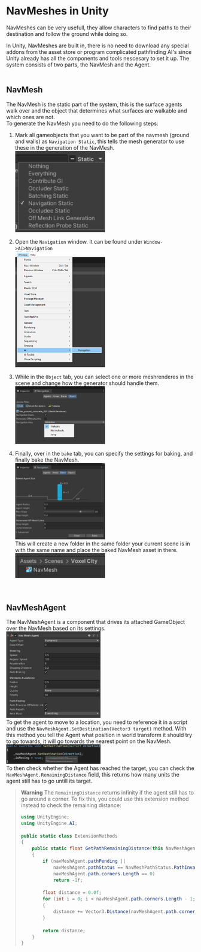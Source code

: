# <b>NavMeshes in Unity</b>
NavMeshes can be very usefull, they allow characters to find paths to their destination and follow the ground while doing so.

In Unity, NavMeshes are built in, there is no need to download any special addons from the asset store or program complicated pathfinding AI's since Unity already has all the components and tools nescesary to set it up.
The system consists of two parts, the NavMesh and the Agent.
<br><br>

## <b>NavMesh</b>
The NavMesh is the static part of the system, this is the surface agents walk over and the object that determines what surfaces are walkable and which ones are not.<br>
To generate the NavMesh you need to do the following steps:<br>

1. Mark all gameobjects that you want to be part of the navmesh (ground and walls) as `Navigation Static`, this tells the mesh generator to use these in the generation of the NavMesh.<br>
<img src="https://raw.githubusercontent.com/marsmaantje/TrafficSystem/main/readmeImages/MarkNavigationStatic.png" alt="MarkNavigationStatic.png" width=50%><br>

2. Open the `Navigation` window. It can be found under `Window->AI>Navigation`<br>
<img src="https://raw.githubusercontent.com/marsmaantje/TrafficSystem/main/readmeImages/NavigationInspectorLocation.png" alt="NavigationInspectorLocation.png" width=50%><br>

3. While in the `Object` tab, you can select one or more meshrenderes in the scene and change how the generator should handle them.<br>
<img src="https://raw.githubusercontent.com/marsmaantje/TrafficSystem/main/readmeImages/NavigationInspectorObject.png" alt="NavigationInspectorObject.png" width=50%><br>

4. Finally, over in the `bake` tab, you can specify the settings for baking, and finally bake the NavMesh.<br>
<img src="https://raw.githubusercontent.com/marsmaantje/TrafficSystem/main/readmeImages/NavigationInspectorBake.png" alt="NavigationInspectorBake.png" width=50%><br>
This will create a new folder in the same folder your current scene is in with the same name and place the baked NavMesh asset in there.<br>
<img src="https://raw.githubusercontent.com/marsmaantje/TrafficSystem/main/readmeImages/NavigationInspectorBakeFolder.png" alt="NavigationInspectorBakeFolder.png" width=50%><br>
<br><br>

## <b>NavMeshAgent</b>
The NavMeshAgent is a component that drives its attached GameObject over the NavMesh based on its settings.<br>
<img src="https://raw.githubusercontent.com/marsmaantje/TrafficSystem/main/readmeImages/NavMeshAgentInspector.png" alt="NavMeshAgentInspector.png" width=50%><br>
To get the agent to move to a location, you need to reference it in a script and use the `NavMeshAgent.SetDestination(Vector3 target)` method.
With this method you tell the Agent what position in world transform it should try to go towards, it will go towards the nearest point on the NavMesh.<br>
<img src="https://raw.githubusercontent.com/marsmaantje/TrafficSystem/main/readmeImages/NavMeshAgentSetDestination.png" alt="NavMeshAgentSetDestination.png" width=50%><br>
To then check whether the Agent has reached the target, you can check the `NavMeshAgent.RemainingDistance` field, this returns how many units the agent still has to go untill its target.<br>

> **Warning**
> The `RemainingDistance` returns infinity if the agent still has to go around a corner. To fix this, you could use this  extension method instead to check the remaining distance:<br>
> ```cs
> using UnityEngine;
> using UnityEngine.AI;
> 
> public static class ExtensionMethods
> {
>     public static float GetPathRemainingDistance(this NavMeshAgent navMeshAgent)
>     {
>         if (navMeshAgent.pathPending ||
>             navMeshAgent.pathStatus == NavMeshPathStatus.PathInvalid ||
>             navMeshAgent.path.corners.Length == 0)
>             return -1f;
> 
>         float distance = 0.0f;
>         for (int i = 0; i < navMeshAgent.path.corners.Length - 1; ++i)
>         {
>             distance += Vector3.Distance(navMeshAgent.path.corners[i], navMeshAgent.path.corners[i + 1]);
>         }
>         
>         return distance;
>     }
> }
> ```
